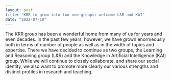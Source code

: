 ```yaml
---
layout: post
title: "KRR to grow into two new groups: welcome L&R and KAI"
date: "2022-07-10"
---
```


The KRR group has been a wonderful home from many of us for years and even decades. In the past few years, however, we have grown enormeously both in terms of number of people as well as in the width of topics and expertise. There we have decided to continue as two groups, the Learning and Reasoning group (L&R) and the Knowledge in Artificial Intelligence (KAI) group. While we will continue to closely collaborate, and share our social identity, we also want to promote more clearly our various strengths and distinct profiles in research and teaching.
